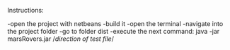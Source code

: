  Instructions:
 
-open the project with netbeans
-build it
-open the terminal
-navigate into the project folder
-go to folder dist
-execute the next command:
	java -jar marsRovers.jar /*direction of test file*/